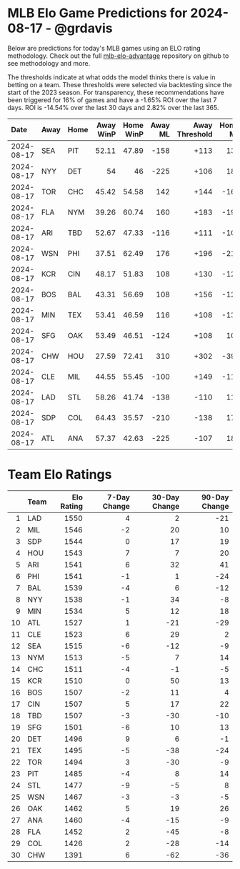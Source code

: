 # MLB Elo Game Predictions for 2024-08-17 - @grdavis
Below are predictions for today's MLB games using an ELO rating methodology. Check out the full [mlb-elo-advantage](https://github.com/grdavis/mlb-elo-advantage) repository on github to see methodology and more.

The thresholds indicate at what odds the model thinks there is value in betting on a team. These thresholds were selected via backtesting since the start of the 2023 season. For transparency, these recommendations have been triggered for 16% of games and have a -1.65% ROI over the last 7 days. ROI is -14.54% over the last 30 days and 2.82% over the last 365.

| Date       | Away   | Home   |   Away WinP |   Home WinP |   Away ML |   Away Threshold |   Home ML |   Home Threshold |
|:-----------|:-------|:-------|------------:|------------:|----------:|-----------------:|----------:|-----------------:|
| 2024-08-17 | SEA    | PIT    |       52.11 |       47.89 |      -158 |             +113 |       134 |             +132 |
| 2024-08-17 | NYY    | DET    |       54    |       46    |      -225 |             +106 |       188 |             +141 |
| 2024-08-17 | TOR    | CHC    |       45.42 |       54.58 |       142 |             +144 |      -168 |             +103 |
| 2024-08-17 | FLA    | NYM    |       39.26 |       60.74 |       160 |             +183 |      -190 |             -121 |
| 2024-08-17 | ARI    | TBD    |       52.67 |       47.33 |      -116 |             +111 |      -102 |             +135 |
| 2024-08-17 | WSN    | PHI    |       37.51 |       62.49 |       176 |             +196 |      -210 |             -129 |
| 2024-08-17 | KCR    | CIN    |       48.17 |       51.83 |       108 |             +130 |      -126 |             +114 |
| 2024-08-17 | BOS    | BAL    |       43.31 |       56.69 |       108 |             +156 |      -126 |             -104 |
| 2024-08-17 | MIN    | TEX    |       53.41 |       46.59 |       116 |             +108 |      -134 |             +138 |
| 2024-08-17 | SFG    | OAK    |       53.49 |       46.51 |      -124 |             +108 |       106 |             +139 |
| 2024-08-17 | CHW    | HOU    |       27.59 |       72.41 |       310 |             +302 |      -390 |             -188 |
| 2024-08-17 | CLE    | MIL    |       44.55 |       55.45 |      -100 |             +149 |      -118 |             +100 |
| 2024-08-17 | LAD    | STL    |       58.26 |       41.74 |      -138 |             -110 |       118 |             +166 |
| 2024-08-17 | SDP    | COL    |       64.43 |       35.57 |      -210 |             -138 |       176 |             +212 |
| 2024-08-17 | ATL    | ANA    |       57.37 |       42.63 |      -225 |             -107 |       188 |             +160 |

# Team Elo Ratings
|    | Team   |   Elo Rating |   7-Day Change |   30-Day Change |   90-Day Change |
|---:|:-------|-------------:|---------------:|----------------:|----------------:|
|  1 | LAD    |         1550 |              4 |               2 |             -21 |
|  2 | MIL    |         1546 |             -2 |              20 |              10 |
|  3 | SDP    |         1544 |              0 |              17 |              19 |
|  4 | HOU    |         1543 |              7 |               7 |              20 |
|  5 | ARI    |         1541 |              6 |              32 |              41 |
|  6 | PHI    |         1541 |             -1 |               1 |             -24 |
|  7 | BAL    |         1539 |             -4 |               6 |             -12 |
|  8 | NYY    |         1538 |             -1 |              34 |              -8 |
|  9 | MIN    |         1534 |              5 |              12 |              18 |
| 10 | ATL    |         1527 |              1 |             -21 |             -29 |
| 11 | CLE    |         1523 |              6 |              29 |               2 |
| 12 | SEA    |         1515 |             -6 |             -12 |              -9 |
| 13 | NYM    |         1513 |             -5 |               7 |              14 |
| 14 | CHC    |         1511 |             -4 |              -1 |              -5 |
| 15 | KCR    |         1510 |              0 |              50 |              13 |
| 16 | BOS    |         1507 |             -2 |              11 |               4 |
| 17 | CIN    |         1507 |              5 |              17 |              22 |
| 18 | TBD    |         1507 |             -3 |             -30 |             -10 |
| 19 | SFG    |         1501 |             -6 |              10 |              13 |
| 20 | DET    |         1496 |              9 |               6 |              -1 |
| 21 | TEX    |         1495 |             -5 |             -38 |             -24 |
| 22 | TOR    |         1494 |              3 |             -30 |              -9 |
| 23 | PIT    |         1485 |             -4 |               8 |              14 |
| 24 | STL    |         1477 |             -9 |              -5 |               8 |
| 25 | WSN    |         1467 |             -3 |              -3 |              -5 |
| 26 | OAK    |         1462 |              5 |              19 |              26 |
| 27 | ANA    |         1460 |             -4 |             -15 |              -9 |
| 28 | FLA    |         1452 |              2 |             -45 |              -8 |
| 29 | COL    |         1426 |              2 |             -28 |             -14 |
| 30 | CHW    |         1391 |              6 |             -62 |             -36 |